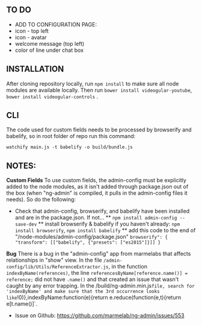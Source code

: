 TO DO
---
* ADD TO CONFIGURATION PAGE:
 * icon - top left
* icon - avatar
* welcome message (top left) 
* color of line under chat box

INSTALLATION
---

After cloning repository locally, run 
`npm install` 
to make sure all node modules are available locally. Then run 
`bower install videogular-youtube`,
`bower install videogular-controls`
.


CLI
---

The code used for custom fields needs to be processed by browserify and babelify, so in root folder of repo run this command: 

`watchify main.js -t babelify -o build/bundle.js`


NOTES:
---

**Custom Fields**
To use custom fields, the admin-config must be explicitly added to the node modules, as it isn't added through package.json out of the box (when "ng-admin" is compiled, it pulls in the admin-config files it needs). So do the following:

* Check that admin-config, browserify, and babelify have been installed and are in the package.json. If not...
** `npm install admin-config --save-dev`
** install browserify & babelify if you haven't already: `npm install browserify`, `npm install babelify`
** add this code to the end of "/node-modules/admin-config/package.json"
`browserify": {
    "transform": [["babelify", {"presets": ["es2015"]}]]
 }`

**Bug**
There is a bug in the "admin-config" app from marmelabs that affects relationships in "show" view. In the file `/admin-config/lib/Utils/ReferenceExtractor.js`, in the function `indexByName(references)`, the line `referencesByName[reference.name()] = reference;` did not have `.name()` and that created an issue that wasn't caught by any error trapping. In the /build/ng-admin.min.js` file, search for 'indexByName' and make sure that the 3rd occurrence looks like `!0)},indexByName:function(e){return e.reduce(function(e,t){return e[t.name()]`.
* Issue on Github: https://github.com/marmelab/ng-admin/issues/553
